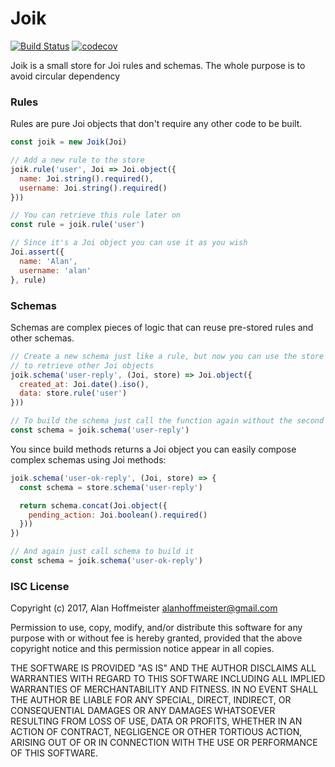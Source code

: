 # Joik

[![Build Status](https://travis-ci.org/alanhoff/node-joik.svg?branch=master)](https://travis-ci.org/alanhoff/node-joik)
[![codecov](https://codecov.io/gh/alanhoff/node-joik/branch/master/graph/badge.svg)](https://codecov.io/gh/alanhoff/node-joik)

Joik is a small store for Joi rules and schemas. The whole purpose is to avoid
circular dependency

### Rules

Rules are pure Joi objects that don't require any other code to be built.

```javascript
const joik = new Joik(Joi)

// Add a new rule to the store
joik.rule('user', Joi => Joi.object({
  name: Joi.string().required(),
  username: Joi.string().required()
}))

// You can retrieve this rule later on
const rule = joik.rule('user')

// Since it's a Joi object you can use it as you wish
Joi.assert({
  name: 'Alan',
  username: 'alan'
}, rule)
```

### Schemas

Schemas are complex pieces of logic that can reuse pre-stored rules and other
schemas.

```javascript
// Create a new schema just like a rule, but now you can use the store object
// to retrieve other Joi objects
joik.schema('user-reply', (Joi, store) => Joi.object({
  created_at: Joi.date().iso(),
  data: store.rule('user')
}))

// To build the schema just call the function again without the second param
const schema = joik.schema('user-reply')
```

You since build methods returns a Joi object you can easily compose complex
schemas using Joi methods:

```javascript
joik.schema('user-ok-reply', (Joi, store) => {
  const schema = store.schema('user-reply')

  return schema.concat(Joi.object({
    pending_action: Joi.boolean().required()
  }))
})

// And again just call schema to build it
const schema = joik.schema('user-ok-reply')
```

### ISC License

Copyright (c) 2017, Alan Hoffmeister <alanhoffmeister@gmail.com>

Permission to use, copy, modify, and/or distribute this software for any
purpose with or without fee is hereby granted, provided that the above
copyright notice and this permission notice appear in all copies.

THE SOFTWARE IS PROVIDED "AS IS" AND THE AUTHOR DISCLAIMS ALL WARRANTIES WITH
REGARD TO THIS SOFTWARE INCLUDING ALL IMPLIED WARRANTIES OF MERCHANTABILITY
AND FITNESS. IN NO EVENT SHALL THE AUTHOR BE LIABLE FOR ANY SPECIAL, DIRECT,
INDIRECT, OR CONSEQUENTIAL DAMAGES OR ANY DAMAGES WHATSOEVER RESULTING FROM
LOSS OF USE, DATA OR PROFITS, WHETHER IN AN ACTION OF CONTRACT, NEGLIGENCE
OR OTHER TORTIOUS ACTION, ARISING OUT OF OR IN CONNECTION WITH THE USE OR
PERFORMANCE OF THIS SOFTWARE.
